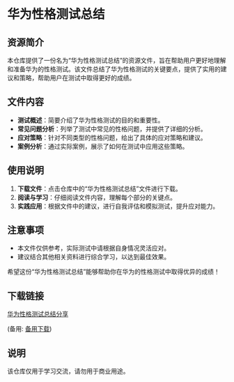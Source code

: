 # 华为性格测试总结

## 资源简介

本仓库提供了一份名为“华为性格测试总结”的资源文件，旨在帮助用户更好地理解和准备华为的性格测试。该文件总结了华为性格测试的关键要点，提供了实用的建议和策略，帮助用户在测试中取得更好的成绩。

## 文件内容

- **测试概述**：简要介绍了华为性格测试的目的和重要性。
- **常见问题分析**：列举了测试中常见的性格问题，并提供了详细的分析。
- **应对策略**：针对不同类型的性格问题，给出了具体的应对策略和建议。
- **案例分析**：通过实际案例，展示了如何在测试中应用这些策略。

## 使用说明

1. **下载文件**：点击仓库中的“华为性格测试总结”文件进行下载。
2. **阅读与学习**：仔细阅读文件内容，理解每个部分的关键点。
3. **实践应用**：根据文件中的建议，进行自我评估和模拟测试，提升应对能力。

## 注意事项

- 本文件仅供参考，实际测试中请根据自身情况灵活应对。
- 建议结合其他相关资料进行综合学习，以达到最佳效果。

希望这份“华为性格测试总结”能够帮助你在华为的性格测试中取得优异的成绩！

## 下载链接
[华为性格测试总结分享](https://pan.quark.cn/s/79a43a69e40a) 

(备用: [备用下载](https://pan.baidu.com/s/1qaAaZYVKVhh6LyfHIixrpQ?pwd=1234))

## 说明

该仓库仅用于学习交流，请勿用于商业用途。
